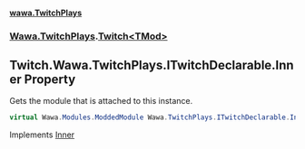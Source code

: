 #### [wawa.TwitchPlays](index.md 'index')
### [Wawa.TwitchPlays](Wawa.TwitchPlays.md 'Wawa.TwitchPlays').[Twitch&lt;TMod&gt;](Twitch_TMod_.md 'Wawa.TwitchPlays.Twitch<TMod>')

## Twitch<TMod>.Wawa.TwitchPlays.ITwitchDeclarable.Inner Property

Gets the module that is attached to this instance.

```csharp
virtual Wawa.Modules.ModdedModule Wawa.TwitchPlays.ITwitchDeclarable.Inner { get; }
```

Implements [Inner](ITwitchDeclarable.Inner().md 'Wawa.TwitchPlays.ITwitchDeclarable.Inner')